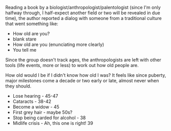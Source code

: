 Reading a book by a biologist/anthropologist/palentologist (since I'm only halfway through, I half-expect another field or two will be revealed in due time), the author reported a dialog with someone from a traditional culture that went something like:
- How old are you?
- blank stare
- How old are you (enunciating more clearly)
- You tell me

Since the group doesn't track ages, the anthropologists are left with other tools (life events, more or less) to work out how old people are.

How old would I be if I didn't know how old I was? It feels like since puberty, major milestones come a decade or two early or late, almost never when they should. 

- Lose hearing - 45-47
- Cataracts - 38-42
- Become a widow - 45
- First grey hair - maybe 50s?
- Stop being carded for alcohol - 38
- Midlife crisis - Ah, this one is right! 39
